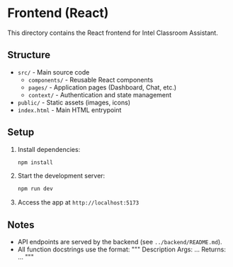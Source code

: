 # Frontend (React)

This directory contains the React frontend for Intel Classroom Assistant.

## Structure

- `src/` - Main source code
  - `components/` - Reusable React components
  - `pages/` - Application pages (Dashboard, Chat, etc.)
  - `context/` - Authentication and state management
- `public/` - Static assets (images, icons)
- `index.html` - Main HTML entrypoint

## Setup

1. Install dependencies:
   ```bash
   npm install
   ```
2. Start the development server:
   ```bash
   npm run dev
   ```
3. Access the app at `http://localhost:5173`

## Notes
- API endpoints are served by the backend (see `../backend/README.md`).
- All function docstrings use the format:
  """
  Description
  Args:
      ...
  Returns:
      ...
  """
